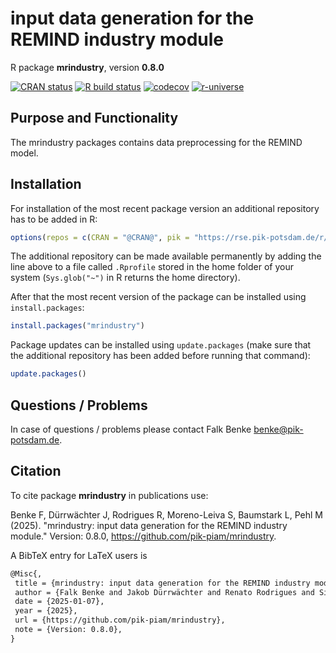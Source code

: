 # input data generation for the REMIND industry module

R package **mrindustry**, version **0.8.0**

[![CRAN status](https://www.r-pkg.org/badges/version/mrindustry)](https://cran.r-project.org/package=mrindustry) [![R build status](https://github.com/pik-piam/mrindustry/workflows/check/badge.svg)](https://github.com/pik-piam/mrindustry/actions) [![codecov](https://codecov.io/gh/pik-piam/mrindustry/branch/master/graph/badge.svg)](https://app.codecov.io/gh/pik-piam/mrindustry) [![r-universe](https://pik-piam.r-universe.dev/badges/mrindustry)](https://pik-piam.r-universe.dev/builds)

## Purpose and Functionality

The mrindustry packages contains data preprocessing for the
    REMIND model.


## Installation

For installation of the most recent package version an additional repository has to be added in R:

```r
options(repos = c(CRAN = "@CRAN@", pik = "https://rse.pik-potsdam.de/r/packages"))
```
The additional repository can be made available permanently by adding the line above to a file called `.Rprofile` stored in the home folder of your system (`Sys.glob("~")` in R returns the home directory).

After that the most recent version of the package can be installed using `install.packages`:

```r 
install.packages("mrindustry")
```

Package updates can be installed using `update.packages` (make sure that the additional repository has been added before running that command):

```r 
update.packages()
```

## Questions / Problems

In case of questions / problems please contact Falk Benke <benke@pik-potsdam.de>.

## Citation

To cite package **mrindustry** in publications use:

Benke F, Dürrwächter J, Rodrigues R, Moreno-Leiva S, Baumstark L, Pehl M (2025). "mrindustry: input data generation for the REMIND industry module." Version: 0.8.0, <https://github.com/pik-piam/mrindustry>.

A BibTeX entry for LaTeX users is

 ```latex
@Misc{,
  title = {mrindustry: input data generation for the REMIND industry module},
  author = {Falk Benke and Jakob Dürrwächter and Renato Rodrigues and Simón Moreno-Leiva and Lavinia Baumstark and Michaja Pehl},
  date = {2025-01-07},
  year = {2025},
  url = {https://github.com/pik-piam/mrindustry},
  note = {Version: 0.8.0},
}
```
